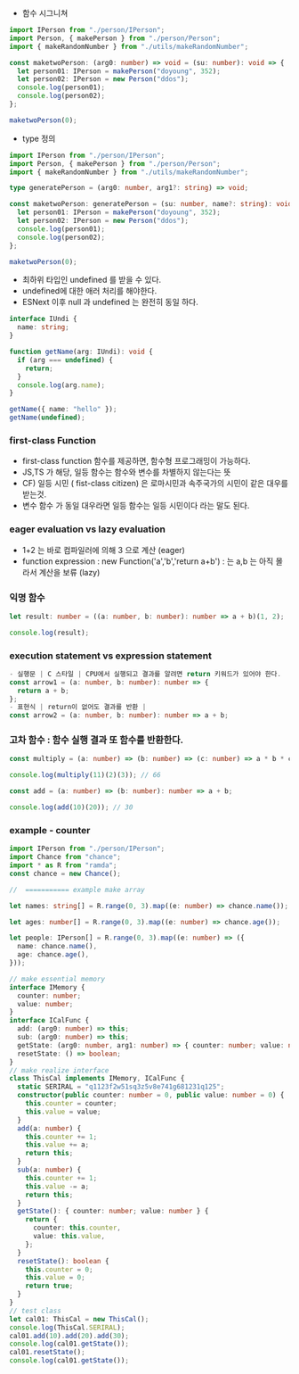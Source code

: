- 함수 시그니쳐

```ts
import IPerson from "./person/IPerson";
import Person, { makePerson } from "./person/Person";
import { makeRandomNumber } from "./utils/makeRandomNumber";

const maketwoPerson: (arg0: number) => void = (su: number): void => {
  let person01: IPerson = makePerson("doyoung", 352);
  let person02: IPerson = new Person("ddos");
  console.log(person01);
  console.log(person02);
};

maketwoPerson(0);
```

- type 정의

```ts
import IPerson from "./person/IPerson";
import Person, { makePerson } from "./person/Person";
import { makeRandomNumber } from "./utils/makeRandomNumber";

type generatePerson = (arg0: number, arg1?: string) => void;

const maketwoPerson: generatePerson = (su: number, name?: string): void => {
  let person01: IPerson = makePerson("doyoung", 352);
  let person02: IPerson = new Person("ddos");
  console.log(person01);
  console.log(person02);
};

maketwoPerson(0);
```

- 최하위 타입인 undefined 를 받을 수 있다.
- undefined에 대한 애러 처리를 해야한다.
- ESNext 이후 null 과 undefined 는 완전히 동일 하다.

```ts
interface IUndi {
  name: string;
}

function getName(arg: IUndi): void {
  if (arg === undefined) {
    return;
  }
  console.log(arg.name);
}

getName({ name: "hello" });
getName(undefined);
```

### first-class Function

- first-class function 함수를 제공하면, 함수형 프로그래밍이 가능하다.
- JS,TS 가 해당, 일등 함수는 함수와 변수를 차별하지 않는다는 뜻
- CF) 일등 시민 ( fist-class citizen) 은 로마시민과 속주국가의 시민이 같은 대우를 받는것.
- 변수 함수 가 동일 대우라면 일등 함수는 일등 시민이다 라는 말도 된다.

### eager evaluation vs lazy evaluation

- 1+2 는 바로 컴파일러에 의해 3 으로 계산 (eager)
- function expression : new Function('a','b','return a+b') : 는 a,b 는 아직 몰라서 계산을 보류 (lazy)

### 익명 함수

```ts
let result: number = ((a: number, b: number): number => a + b)(1, 2);

console.log(result);
```

### execution statement vs expression statement

```ts
- 실행문 | C 스타일 | CPU에서 실행되고 결과를 알려면 return 키워드가 있어야 한다.
const arrow1 = (a: number, b: number): number => {
  return a + b;
};
- 표현식 | return이 없어도 결과를 반환 |
const arrow2 = (a: number, b: number): number => a + b;
```

### 고차 함수 : 함수 실행 결과 또 함수를 반환한다.

```ts
const multiply = (a: number) => (b: number) => (c: number) => a * b * c;

console.log(multiply(11)(2)(3)); // 66

const add = (a: number) => (b: number): number => a + b;

console.log(add(10)(20)); // 30
```

### example - counter

```ts
import IPerson from "./person/IPerson";
import Chance from "chance";
import * as R from "ramda";
const chance = new Chance();

//  =========== example make array

let names: string[] = R.range(0, 3).map((e: number) => chance.name());

let ages: number[] = R.range(0, 3).map((e: number) => chance.age());

let people: IPerson[] = R.range(0, 3).map((e: number) => ({
  name: chance.name(),
  age: chance.age(),
}));

// make essential memory
interface IMemory {
  counter: number;
  value: number;
}
interface ICalFunc {
  add: (arg0: number) => this;
  sub: (arg0: number) => this;
  getState: (arg0: number, arg1: number) => { counter: number; value: number };
  resetState: () => boolean;
}
// make realize interface
class ThisCal implements IMemory, ICalFunc {
  static SERIRAL = "q1123f2w51sq3z5v8e741g681231q125";
  constructor(public counter: number = 0, public value: number = 0) {
    this.counter = counter;
    this.value = value;
  }
  add(a: number) {
    this.counter += 1;
    this.value += a;
    return this;
  }
  sub(a: number) {
    this.counter += 1;
    this.value -= a;
    return this;
  }
  getState(): { counter: number; value: number } {
    return {
      counter: this.counter,
      value: this.value,
    };
  }
  resetState(): boolean {
    this.counter = 0;
    this.value = 0;
    return true;
  }
}
// test class
let cal01: ThisCal = new ThisCal();
console.log(ThisCal.SERIRAL);
cal01.add(10).add(20).add(30);
console.log(cal01.getState());
cal01.resetState();
console.log(cal01.getState());
```
